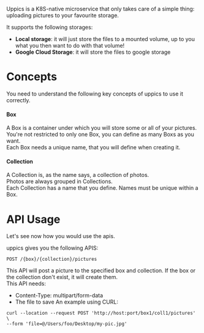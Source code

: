 Uppics is a K8S-native microservice that only takes care of a simple thing: uploading pictures to your favourite storage.

It supports the following storages:
 * **Local storage**: it will just store the files to a mounted volume, up to you what you then want to do with that volume! 
 * **Google Cloud Storage**: it will store the files to google storage

# Concepts
You need to understand the following key concepts of uppics to use it correctly. 

#### Box
A Box is a container under which you will store some or all of your pictures. <br/>
You're not restricted to only one Box, you can define as many Boxs as you want. <br> 
Each Box needs a unique name, that you will define when creating it. <br>

#### Collection
A Collection is, as the name says, a collection of photos. <br>
Photos are always grouped in Collections. <br>
Each Collection has a name that you define. Names must be unique within a Box. 

# API Usage
Let's see now how you would use the apis.

uppics gives you the following APIS: <br>
```
POST /{box}/{collection}/pictures
```
This API will post a picture to the specified box and collection. If the box or the collection don't exist, it will create them. <br>
This API needs: 
 * Content-Type: multipart/form-data
 * The file to save
An example using CURL: 
```
curl --location --request POST 'http://host:port/box1/coll1/pictures' \
--form 'file=@/Users/foo/Desktop/my-pic.jpg'
```